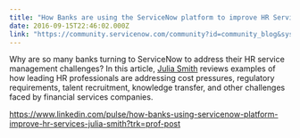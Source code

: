 ```yaml
---
title: "How Banks are using the ServiceNow platform to improve HR Services"
date: 2016-09-15T22:46:02.000Z
link: "https://community.servicenow.com/community?id=community_blog&sys_id=adada2a9dbd0dbc01dcaf3231f961999"
---
```

<p>Why are so many banks turning to ServiceNow to address their HR service management challenges? In this article, <a title="a.linkedin.com/in/juliasmithconsultant" href="https://ca.linkedin.com/in/juliasmithconsultant">Julia Smith</a> reviews examples of how leading HR professionals are addressing cost pressures, regulatory requirements, talent recruitment, knowledge transfer, and other challenges faced by financial services companies. </p><p></p><p><a href="https://www.linkedin.com/pulse/how-banks-using-servicenow-platform-improve-hr-services-julia-smith?trk=prof-post" title="https://www.linkedin.com/pulse/how-banks-using-servicenow-platform-improve-hr-services-julia-smith?trk=prof-post">https://www.linkedin.com/pulse/how-banks-using-servicenow-platform-improve-hr-services-julia-smith?trk=prof-post</a> </p>